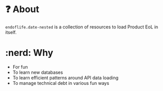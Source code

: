 # :question: About

`endoflife.date-nested` is a collection of resources to load Product EoL in itself.

# :nerd: Why

- For fun
- To learn new databases
- To learn efficient patterns around API data loading
- To manage technical debt in various fun ways
